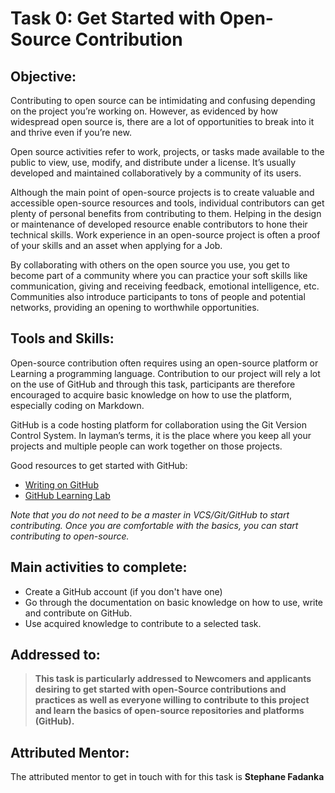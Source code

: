 # Task 0: Get Started with Open-Source Contribution

## Objective:  

Contributing to open source can be intimidating and confusing depending on the project you’re working on.
However, as evidenced by how widespread open source is, there are a lot of opportunities to break into it and thrive even if you’re new. 

Open source activities refer to work, projects, or tasks made available to the public to view, 
use, modify, and distribute under a license. It’s usually developed and maintained collaboratively by a community of its users. 

Although the main point of open-source projects is to create valuable and accessible open-source resources and tools, 
individual contributors can get plenty of personal benefits from contributing to them. Helping in the design or maintenance of developed resource enable contributors to hone their technical skills. Work experience in an open-source project is often a proof of your skills and an asset when applying for a Job. 

By collaborating with others on the open source you use, you get to become part of a 
community where you can practice your soft skills like communication, giving and receiving feedback, 
emotional intelligence, etc. Communities also introduce participants to tons of people and potential networks,
providing an opening to worthwhile opportunities.

## Tools and Skills: 
Open-source contribution often requires using an open-source platform or Learning a programming language. 
Contribution to our project will rely a lot on the use of GitHub and through this task, participants are therefore encouraged to acquire basic knowledge on how to use the platform, especially coding on Markdown.

GitHub is a code hosting platform for collaboration using the Git Version Control System. In layman’s terms, it is the place where you keep all your projects and multiple people can work together on those projects.

Good resources to get started with GitHub:
- [Writing on GitHub](https://docs.github.com/en/github/writing-on-github/getting-started-with-writing-and-formatting-on-github/basic-writing-and-formatting-syntax#links)
- [GitHub Learning Lab](https://lab.github.com/)

_Note that you do not need to be a master in VCS/Git/GitHub to start contributing. 
Once you are comfortable with the basics, you can start contributing to open-source._

## Main activities to complete: 
- Create a GitHub account (if you don't have one)
- Go through the documentation on basic knowledge on how to use, write and contribute on GitHub.
- Use acquired knowledge to contribute to a selected task. 

## Addressed to:
>**This task is particularly addressed to Newcomers and applicants desiring to get started with open-Source contributions and practices as well as everyone willing to contribute to this project and learn the basics of open-source repositories and platforms (GitHub).**


## Attributed Mentor:
The attributed mentor to get in touch with for this task is **Stephane Fadanka**
